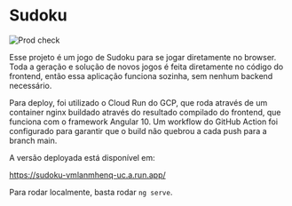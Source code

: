 # Sudoku

![Prod check](https://github.com/PMantovani/sudoku/workflows/Prod%20check/badge.svg)

Esse projeto é um jogo de Sudoku para se jogar diretamente no browser. Toda a geração e solução de novos jogos é feita diretamente no código do frontend, então essa aplicação funciona sozinha, sem nenhum backend necessário.

Para deploy, foi utilizado o Cloud Run do GCP, que roda através de um container nginx buildado através do resultado compilado do frontend, que funciona com o framework Angular 10.
Um workflow do GitHub Action foi configurado para garantir que o build não quebrou a cada push para a branch main.

A versão deployada está disponível em:

https://sudoku-vmlanmhenq-uc.a.run.app/

Para rodar localmente, basta rodar `ng serve`.
